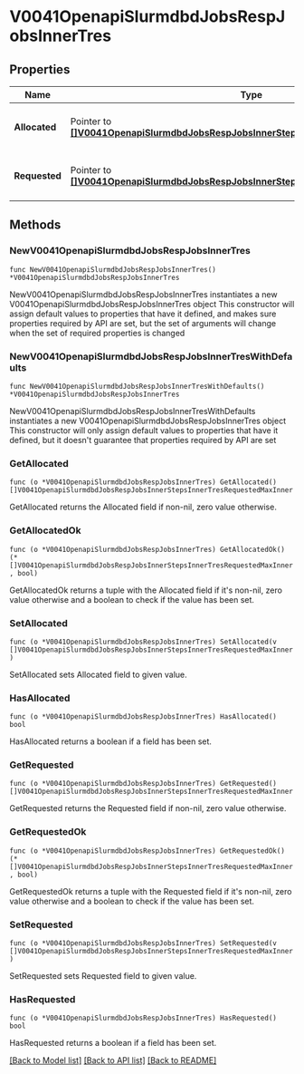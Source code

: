 # V0041OpenapiSlurmdbdJobsRespJobsInnerTres

## Properties

Name | Type | Description | Notes
------------ | ------------- | ------------- | -------------
**Allocated** | Pointer to [**[]V0041OpenapiSlurmdbdJobsRespJobsInnerStepsInnerTresRequestedMaxInner**](V0041OpenapiSlurmdbdJobsRespJobsInnerStepsInnerTresRequestedMaxInner.md) | Trackable resources allocated to the job | [optional] 
**Requested** | Pointer to [**[]V0041OpenapiSlurmdbdJobsRespJobsInnerStepsInnerTresRequestedMaxInner**](V0041OpenapiSlurmdbdJobsRespJobsInnerStepsInnerTresRequestedMaxInner.md) | Trackable resources requested by job | [optional] 

## Methods

### NewV0041OpenapiSlurmdbdJobsRespJobsInnerTres

`func NewV0041OpenapiSlurmdbdJobsRespJobsInnerTres() *V0041OpenapiSlurmdbdJobsRespJobsInnerTres`

NewV0041OpenapiSlurmdbdJobsRespJobsInnerTres instantiates a new V0041OpenapiSlurmdbdJobsRespJobsInnerTres object
This constructor will assign default values to properties that have it defined,
and makes sure properties required by API are set, but the set of arguments
will change when the set of required properties is changed

### NewV0041OpenapiSlurmdbdJobsRespJobsInnerTresWithDefaults

`func NewV0041OpenapiSlurmdbdJobsRespJobsInnerTresWithDefaults() *V0041OpenapiSlurmdbdJobsRespJobsInnerTres`

NewV0041OpenapiSlurmdbdJobsRespJobsInnerTresWithDefaults instantiates a new V0041OpenapiSlurmdbdJobsRespJobsInnerTres object
This constructor will only assign default values to properties that have it defined,
but it doesn't guarantee that properties required by API are set

### GetAllocated

`func (o *V0041OpenapiSlurmdbdJobsRespJobsInnerTres) GetAllocated() []V0041OpenapiSlurmdbdJobsRespJobsInnerStepsInnerTresRequestedMaxInner`

GetAllocated returns the Allocated field if non-nil, zero value otherwise.

### GetAllocatedOk

`func (o *V0041OpenapiSlurmdbdJobsRespJobsInnerTres) GetAllocatedOk() (*[]V0041OpenapiSlurmdbdJobsRespJobsInnerStepsInnerTresRequestedMaxInner, bool)`

GetAllocatedOk returns a tuple with the Allocated field if it's non-nil, zero value otherwise
and a boolean to check if the value has been set.

### SetAllocated

`func (o *V0041OpenapiSlurmdbdJobsRespJobsInnerTres) SetAllocated(v []V0041OpenapiSlurmdbdJobsRespJobsInnerStepsInnerTresRequestedMaxInner)`

SetAllocated sets Allocated field to given value.

### HasAllocated

`func (o *V0041OpenapiSlurmdbdJobsRespJobsInnerTres) HasAllocated() bool`

HasAllocated returns a boolean if a field has been set.

### GetRequested

`func (o *V0041OpenapiSlurmdbdJobsRespJobsInnerTres) GetRequested() []V0041OpenapiSlurmdbdJobsRespJobsInnerStepsInnerTresRequestedMaxInner`

GetRequested returns the Requested field if non-nil, zero value otherwise.

### GetRequestedOk

`func (o *V0041OpenapiSlurmdbdJobsRespJobsInnerTres) GetRequestedOk() (*[]V0041OpenapiSlurmdbdJobsRespJobsInnerStepsInnerTresRequestedMaxInner, bool)`

GetRequestedOk returns a tuple with the Requested field if it's non-nil, zero value otherwise
and a boolean to check if the value has been set.

### SetRequested

`func (o *V0041OpenapiSlurmdbdJobsRespJobsInnerTres) SetRequested(v []V0041OpenapiSlurmdbdJobsRespJobsInnerStepsInnerTresRequestedMaxInner)`

SetRequested sets Requested field to given value.

### HasRequested

`func (o *V0041OpenapiSlurmdbdJobsRespJobsInnerTres) HasRequested() bool`

HasRequested returns a boolean if a field has been set.


[[Back to Model list]](../README.md#documentation-for-models) [[Back to API list]](../README.md#documentation-for-api-endpoints) [[Back to README]](../README.md)


